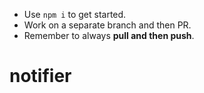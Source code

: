 - Use `npm i` to get started.
- Work on a separate branch and then PR.
- Remember to always **pull and then push**.
# notifier
